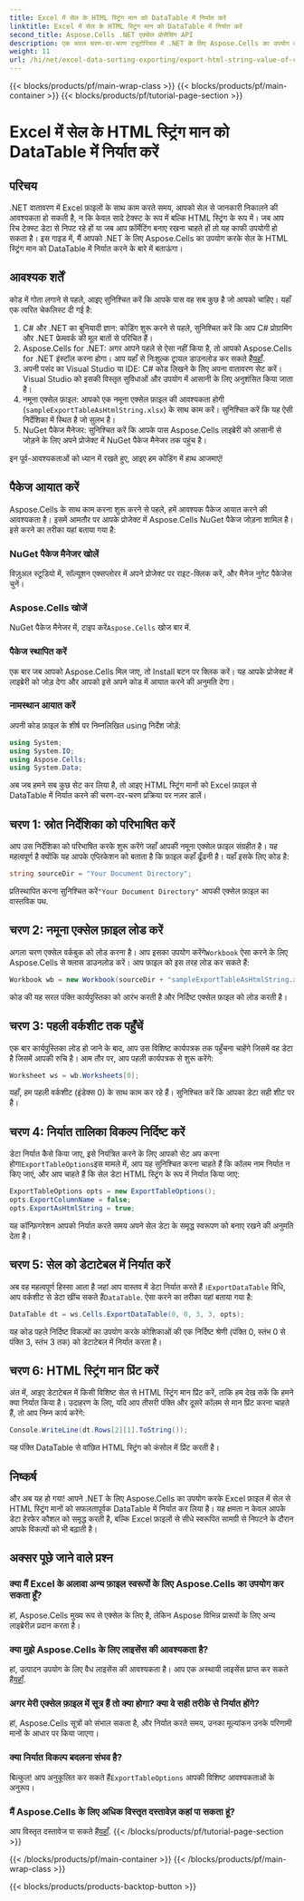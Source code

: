 ```yaml
---
title: Excel में सेल के HTML स्ट्रिंग मान को DataTable में निर्यात करें
linktitle: Excel में सेल के HTML स्ट्रिंग मान को DataTable में निर्यात करें
second_title: Aspose.Cells .NET एक्सेल प्रोसेसिंग API
description: एक सरल चरण-दर-चरण ट्यूटोरियल में .NET के लिए Aspose.Cells का उपयोग करके Excel कक्षों से HTML स्ट्रिंग मानों को DataTable में निर्यात करना सीखें।
weight: 11
url: /hi/net/excel-data-sorting-exporting/export-html-string-value-of-cells-to-datatable-in-excel/
---
```


{{< blocks/products/pf/main-wrap-class >}}
{{< blocks/products/pf/main-container >}}
{{< blocks/products/pf/tutorial-page-section >}}

# Excel में सेल के HTML स्ट्रिंग मान को DataTable में निर्यात करें

## परिचय

.NET वातावरण में Excel फ़ाइलों के साथ काम करते समय, आपको सेल से जानकारी निकालने की आवश्यकता हो सकती है, न कि केवल सादे टेक्स्ट के रूप में बल्कि HTML स्ट्रिंग के रूप में। जब आप रिच टेक्स्ट डेटा से निपट रहे हों या जब आप फ़ॉर्मेटिंग बनाए रखना चाहते हों तो यह काफी उपयोगी हो सकता है। इस गाइड में, मैं आपको .NET के लिए Aspose.Cells का उपयोग करके सेल के HTML स्ट्रिंग मान को DataTable में निर्यात करने के बारे में बताऊंगा। 

## आवश्यक शर्तें

कोड में गोता लगाने से पहले, आइए सुनिश्चित करें कि आपके पास वह सब कुछ है जो आपको चाहिए। यहाँ एक त्वरित चेकलिस्ट दी गई है:

1. C# और .NET का बुनियादी ज्ञान: कोडिंग शुरू करने से पहले, सुनिश्चित करें कि आप C# प्रोग्रामिंग और .NET फ्रेमवर्क की मूल बातों से परिचित हैं।
2.  Aspose.Cells for .NET: अगर आपने पहले से ऐसा नहीं किया है, तो आपको Aspose.Cells for .NET इंस्टॉल करना होगा। आप यहाँ से निःशुल्क ट्रायल डाउनलोड कर सकते हैं[यहाँ](https://releases.aspose.com/).
3. अपनी पसंद का Visual Studio या IDE: C# कोड लिखने के लिए अपना वातावरण सेट करें। Visual Studio को इसकी विस्तृत सुविधाओं और उपयोग में आसानी के लिए अनुशंसित किया जाता है।
4. नमूना एक्सेल फ़ाइल: आपको एक नमूना एक्सेल फ़ाइल की आवश्यकता होगी (`sampleExportTableAsHtmlString.xlsx`) के साथ काम करें। सुनिश्चित करें कि यह ऐसी निर्देशिका में स्थित है जो सुलभ है।
5. NuGet पैकेज मैनेजर: सुनिश्चित करें कि आपके पास Aspose.Cells लाइब्रेरी को आसानी से जोड़ने के लिए अपने प्रोजेक्ट में NuGet पैकेज मैनेजर तक पहुंच है।

इन पूर्व-आवश्यकताओं को ध्यान में रखते हुए, आइए हम कोडिंग में हाथ आजमाएं!

## पैकेज आयात करें

Aspose.Cells के साथ काम करना शुरू करने से पहले, हमें आवश्यक पैकेज आयात करने की आवश्यकता है। इसमें आमतौर पर आपके प्रोजेक्ट में Aspose.Cells NuGet पैकेज जोड़ना शामिल है। इसे करने का तरीका यहां बताया गया है:

### NuGet पैकेज मैनेजर खोलें

विज़ुअल स्टूडियो में, सॉल्यूशन एक्सप्लोरर में अपने प्रोजेक्ट पर राइट-क्लिक करें, और मैनेज नुगेट पैकेजेस चुनें।

### Aspose.Cells खोजें

 NuGet पैकेज मैनेजर में, टाइप करें`Aspose.Cells` खोज बार में.

### पैकेज स्थापित करें

एक बार जब आपको Aspose.Cells मिल जाए, तो Install बटन पर क्लिक करें। यह आपके प्रोजेक्ट में लाइब्रेरी को जोड़ देगा और आपको इसे अपने कोड में आयात करने की अनुमति देगा।

### नामस्थान आयात करें

अपनी कोड फ़ाइल के शीर्ष पर निम्नलिखित using निर्देश जोड़ें:

```csharp
using System;
using System.IO;
using Aspose.Cells;
using System.Data;
```

अब जब हमने सब कुछ सेट कर लिया है, तो आइए HTML स्ट्रिंग मानों को Excel फ़ाइल से DataTable में निर्यात करने की चरण-दर-चरण प्रक्रिया पर नज़र डालें। 

## चरण 1: स्रोत निर्देशिका को परिभाषित करें

आप उस निर्देशिका को परिभाषित करके शुरू करेंगे जहाँ आपकी नमूना एक्सेल फ़ाइल संग्रहीत है। यह महत्वपूर्ण है क्योंकि यह आपके एप्लिकेशन को बताता है कि फ़ाइल कहाँ ढूँढनी है। यहाँ इसके लिए कोड है:

```csharp
string sourceDir = "Your Document Directory";
```

 प्रतिस्थापित करना सुनिश्चित करें`"Your Document Directory"` आपकी एक्सेल फ़ाइल का वास्तविक पथ.

## चरण 2: नमूना एक्सेल फ़ाइल लोड करें

 अगला चरण एक्सेल वर्कबुक को लोड करना है। आप इसका उपयोग करेंगे`Workbook` ऐसा करने के लिए Aspose.Cells से क्लास डाउनलोड करें। आप फ़ाइल को इस तरह लोड कर सकते हैं:

```csharp
Workbook wb = new Workbook(sourceDir + "sampleExportTableAsHtmlString.xlsx");
```

कोड की यह सरल पंक्ति कार्यपुस्तिका को आरंभ करती है और निर्दिष्ट एक्सेल फ़ाइल को लोड करती है।

## चरण 3: पहली वर्कशीट तक पहुँचें

एक बार कार्यपुस्तिका लोड हो जाने के बाद, आप उस विशिष्ट कार्यपत्रक तक पहुँचना चाहेंगे जिसमें वह डेटा है जिसमें आपकी रुचि है। आम तौर पर, आप पहली कार्यपत्रक से शुरू करेंगे:

```csharp
Worksheet ws = wb.Worksheets[0];
```

यहाँ, हम पहली वर्कशीट (इंडेक्स 0) के साथ काम कर रहे हैं। सुनिश्चित करें कि आपका डेटा सही शीट पर है।

## चरण 4: निर्यात तालिका विकल्प निर्दिष्ट करें

डेटा निर्यात कैसे किया जाए, इसे नियंत्रित करने के लिए आपको सेट अप करना होगा`ExportTableOptions`इस मामले में, आप यह सुनिश्चित करना चाहते हैं कि कॉलम नाम निर्यात न किए जाएं, और आप चाहते हैं कि सेल डेटा HTML स्ट्रिंग के रूप में निर्यात किया जाए:

```csharp
ExportTableOptions opts = new ExportTableOptions();
opts.ExportColumnName = false;
opts.ExportAsHtmlString = true;
```

यह कॉन्फ़िगरेशन आपको निर्यात करते समय अपने सेल डेटा के समृद्ध स्वरूपण को बनाए रखने की अनुमति देता है।

## चरण 5: सेल को डेटाटेबल में निर्यात करें

 अब वह महत्वपूर्ण हिस्सा आता है जहां आप वास्तव में डेटा निर्यात करते हैं।`ExportDataTable` विधि, आप वर्कशीट से डेटा खींच सकते हैं`DataTable`. ऐसा करने का तरीका यहां बताया गया है:

```csharp
DataTable dt = ws.Cells.ExportDataTable(0, 0, 3, 3, opts);
```

यह कोड पहले निर्दिष्ट विकल्पों का उपयोग करके कोशिकाओं की एक निर्दिष्ट श्रेणी (पंक्ति 0, स्तंभ 0 से पंक्ति 3, स्तंभ 3 तक) को डेटाटेबल में निर्यात करता है।

## चरण 6: HTML स्ट्रिंग मान प्रिंट करें

अंत में, आइए डेटाटेबल में किसी विशिष्ट सेल से HTML स्ट्रिंग मान प्रिंट करें, ताकि हम देख सकें कि हमने क्या निर्यात किया है। उदाहरण के लिए, यदि आप तीसरी पंक्ति और दूसरे कॉलम से मान प्रिंट करना चाहते हैं, तो आप निम्न कार्य करेंगे:

```csharp
Console.WriteLine(dt.Rows[2][1].ToString());
```

यह पंक्ति DataTable से वांछित HTML स्ट्रिंग को कंसोल में प्रिंट करती है। 

## निष्कर्ष 

और अब यह हो गया! आपने .NET के लिए Aspose.Cells का उपयोग करके Excel फ़ाइल में सेल से HTML स्ट्रिंग मानों को सफलतापूर्वक DataTable में निर्यात कर लिया है। यह क्षमता न केवल आपके डेटा हेरफेर कौशल को समृद्ध करती है, बल्कि Excel फ़ाइलों से सीधे स्वरूपित सामग्री से निपटने के दौरान आपके विकल्पों को भी बढ़ाती है। 

## अक्सर पूछे जाने वाले प्रश्न

### क्या मैं Excel के अलावा अन्य फ़ाइल स्वरूपों के लिए Aspose.Cells का उपयोग कर सकता हूँ?  
हां, Aspose.Cells मुख्य रूप से एक्सेल के लिए है, लेकिन Aspose विभिन्न प्रारूपों के लिए अन्य लाइब्रेरीज़ प्रदान करता है।

### क्या मुझे Aspose.Cells के लिए लाइसेंस की आवश्यकता है?  
 हां, उत्पादन उपयोग के लिए वैध लाइसेंस की आवश्यकता है। आप एक अस्थायी लाइसेंस प्राप्त कर सकते हैं[यहाँ](https://purchase.aspose.com/temporary-license/).

### अगर मेरी एक्सेल फ़ाइल में सूत्र हैं तो क्या होगा? क्या वे सही तरीके से निर्यात होंगे?  
हां, Aspose.Cells सूत्रों को संभाल सकता है, और निर्यात करते समय, उनका मूल्यांकन उनके परिणामी मानों के आधार पर किया जाएगा।

### क्या निर्यात विकल्प बदलना संभव है?  
 बिल्कुल! आप अनुकूलित कर सकते हैं`ExportTableOptions` आपकी विशिष्ट आवश्यकताओं के अनुरूप।

### मैं Aspose.Cells के लिए अधिक विस्तृत दस्तावेज़ कहां पा सकता हूं?  
 आप विस्तृत दस्तावेज पा सकते हैं[यहाँ](https://reference.aspose.com/cells/net/).
{{< /blocks/products/pf/tutorial-page-section >}}

{{< /blocks/products/pf/main-container >}}
{{< /blocks/products/pf/main-wrap-class >}}

{{< blocks/products/products-backtop-button >}}
